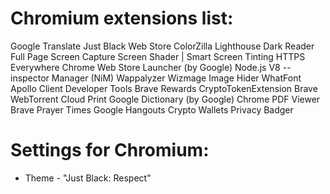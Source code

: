 # Chromium extensions list:

Google Translate 
Just Black 
Web Store 
ColorZilla 
Lighthouse 
Dark Reader 
Full Page Screen Capture 
Screen Shader | Smart Screen Tinting 
HTTPS Everywhere 
Chrome Web Store Launcher (by Google) 
Node.js V8 --inspector Manager (NiM) 
Wappalyzer 
Wizmage Image Hider 
WhatFont 
Apollo Client Developer Tools 
Brave Rewards 
CryptoTokenExtension 
Brave WebTorrent 
Cloud Print 
Google Dictionary (by Google) 
Chrome PDF Viewer 
Brave 
Prayer Times 
Google Hangouts 
Crypto Wallets 
Privacy Badger 


# Settings for Chromium: 
- Theme - "Just Black: Respect"